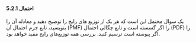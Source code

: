 #### 5.2.1 احتمال

یک سوال محتمل این است که هر یک از توزیع های رایج را توضیح دهید و معادله آن را بنویسید، تابع جرم احتمال آن (PMF) را اگر گسسته است و تابع چگالی احتمال (PDF) را اگر پیوسته است ترسیم کنید. بررسی همه توزیع‌های رایج مفید خواهد بود.
